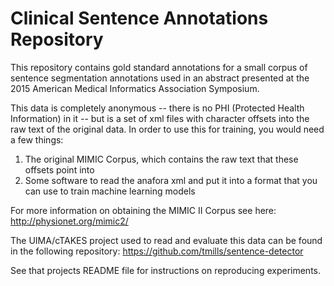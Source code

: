 # Clinical Sentence Annotations Repository

This repository contains gold standard annotations for a small corpus of sentence segmentation annotations used in an abstract presented at the 2015 American Medical Informatics Association Symposium.

This data is completely anonymous -- there is no PHI (Protected Health Information) in it -- but is a set of xml files with character offsets into the raw text of the original data. In order to use this for training, you would need a few things:

1) The original MIMIC Corpus, which contains the raw text that these offsets point into
2) Some software to read the anafora xml and put it into a format that you can use to train machine learning models

For more information on obtaining the MIMIC II Corpus see here: http://physionet.org/mimic2/

The UIMA/cTAKES project used to read and evaluate this data can be found in the following repository:
https://github.com/tmills/sentence-detector

See that projects README file for instructions on reproducing experiments.
